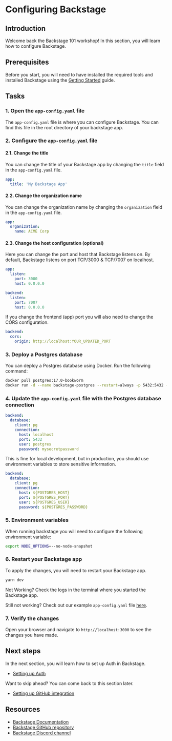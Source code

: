 # Configuring Backstage

## Introduction

Welcome back the Backstage 101 workshop! In this section, you will learn how to configure Backstage.

## Prerequisites

Before you start, you will need to have installed the required tools and installed Backstage using the [Getting Started](../00-getting-started/README.md) guide.

## Tasks

### 1. Open the `app-config.yaml` file

The `app-config.yaml` file is where you can configure Backstage. You can find this file in the root directory of your backstage app.

### 2. Configure the `app-config.yaml` file

#### 2.1. Change the title

You can change the title of your Backstage app by changing the `title` field in the `app-config.yaml` file.

```yaml
app:
  title: 'My Backstage App'
```

#### 2.2. Change the organization name

You can change the organization name by changing the `organization` field in the `app-config.yaml` file.

```yaml
app:
  organization:
    name: ACME Corp
```

#### 2.3. Change the host configuration (optional)

Here you can change the port and host that Backstage listens on. By default, Backstage listens on port TCP/3000 & TCP/7007 on localhost.

```yaml
app:
  listen:
    port: 3000
    host: 0.0.0.0

backend:
  listen:
    port: 7007
    host: 0.0.0.0
```

If you change the frontend (app) port you will also need to change the CORS configuration.

```yaml
backend:
  cors:
    origin: http://localhost:YOUR_UPDATED_PORT
```

### 3. Deploy a Postgres database

You can deploy a Postgres database using Docker. Run the following command:

```bash
docker pull postgres:17.0-bookworm
docker run -d --name backstage-postgres --restart=always -p 5432:5432 -e POSTGRES_PASSWORD=mysecretpassword postgres:17.0-bookworm
```

### 4. Update the `app-config.yaml` file with the Postgres database connection

```yaml
backend:
  database:
    client: pg
    connection:
      host: localhost
      port: 5432
      user: postgres
      password: mysecretpassword
```

This is fine for local development, but in production, you should use environment variables to store sensitive information.

```yaml
backend:
  database:
    client: pg
    connection:
      host: ${POSTGRES_HOST}
      port: ${POSTGRES_PORT}
      user: ${POSTGRES_USER}
      password: ${POSTGRES_PASSWORD}
```

### 5. Environment variables

When running backstage you will need to configure the following environment variable:

```bash
export NODE_OPTIONS=--no-node-snapshot
```

### 6. Restart your Backstage app

To apply the changes, you will need to restart your Backstage app.

```bash
yarn dev
```

Not Working? Check the logs in the terminal where you started the Backstage app.

Still not working? Check out our example `app-config.yaml` file [here](./backstage/app-config.yaml).

### 7. Verify the changes

Open your browser and navigate to `http://localhost:3000` to see the changes you have made.

## Next steps

In the next section, you will learn how to set up Auth in Backstage.

- [Setting up Auth](../02-auth/README.md)

Want to skip ahead? You can come back to this section later.

- [Setting up GitHub integration](../03-github/README.md)

## Resources

- [Backstage Documentation](https://backstage.io/docs)
- [Backstage GitHub repository](https://github.com/backstage/backstage)
- [Backstage Discord channel](https://discord.com/invite/MUpMjP2)
